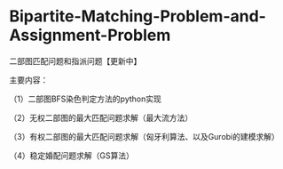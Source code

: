 # Bipartite-Matching-Problem-and-Assignment-Problem
二部图匹配问题和指派问题【更新中】

主要内容：

（1）二部图BFS染色判定方法的python实现

（2）无权二部图的最大匹配问题求解（最大流方法）

（3）有权二部图的最大匹配问题求解（匈牙利算法、以及Gurobi的建模求解）

（4）稳定婚配问题求解（GS算法）
